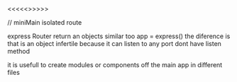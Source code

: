 <<<<<<NOTa Mental>>>>>>

 // miniMain isolated route

 express Router return an objects
 similar too app = express()
 the diference is that is an object
 infertile because it can listen to any port dont have listen method

 it is usefull to create modules or components off the main app in different files 

 

